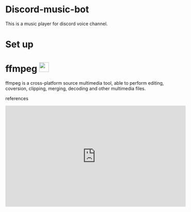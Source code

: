 # Discord-music-bot
This is a music player for discord voice channel.

<h1>Set up</h1>

<h1>ffmpeg <a href="https://ffmpeg.org/">
<img src="https://ffmpeg.org/favicon.ico" width="30" height="30"></a></h1>

ffmpeg is a cross-platform source multimedia tool, able to perform editing, coversion, clipping, merging, decoding and other multimedia files.


references
<iframe width="560" height="315" src="https://www.youtube.com/embed/hHfzHVuRx7k?si=8Bqf9JMTmIySCjDo" title="YouTube video player" frameborder="0" allow="accelerometer; autoplay; clipboard-write; encrypted-media; gyroscope; picture-in-picture; web-share" referrerpolicy="strict-origin-when-cross-origin" allowfullscreen></iframe>